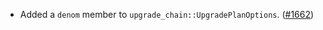 - Added a `denom` member to `upgrade_chain::UpgradePlanOptions`.
  ([#1662](https://github.com/informalsystems/ibc-rs/issues/1662))
